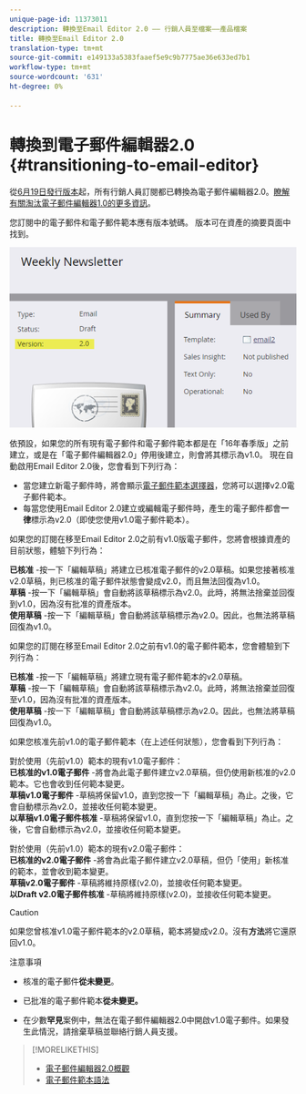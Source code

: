 ```yaml
---
unique-page-id: 11373011
description: 轉換至Email Editor 2.0 —— 行銷人員至檔案——產品檔案
title: 轉換至Email Editor 2.0
translation-type: tm+mt
source-git-commit: e149133a5383faaef5e9c9b7775ae36e633ed7b1
workflow-type: tm+mt
source-wordcount: '631'
ht-degree: 0%

---
```



# 轉換到電子郵件編輯器2.0 {#transitioning-to-email-editor}

從[6月19日發行版本](../../../../release-notes/2016/release-notes-spring-16.md)起，所有行銷人員訂閱都已轉換為電子郵件編輯器2.0。[瞭解有關淘汰電子郵件編輯器1.0的更多資訊](https://nation.marketo.com/docs/DOC-7038)。

您訂閱中的電子郵件和電子郵件範本應有版本號碼。 版本可在資產的摘要頁面中找到。

![](assets/five-5.png)

依預設，如果您的所有現有電子郵件和電子郵件範本都是在「16年春季版」之前建立，或是在「電子郵件編輯器2.0」停用後建立，則會將其標示為v1.0。 現在自動啟用Email Editor 2.0後，您會看到下列行為：

* 當您建立新電子郵件時，將會顯示[電子郵件範本選擇器](email-template-picker-overview.md)，您將可以選擇v2.0電子郵件範本。
* 每當您使用Email Editor 2.0建立或編輯電子郵件時，產生的電子郵件都會&#x200B;**一律**&#x200B;標示為v2.0（即使您使用v1.0電子郵件範本）。

如果您的訂閱在移至Email Editor 2.0之前有v1.0版電子郵件，您將會根據資產的目前狀態，體驗下列行為：

**已核准** -按一下「編輯草稿」將建立已核准電子郵件的v2.0草稿。如果您接著核准v2.0草稿，則已核准的電子郵件狀態會變成v2.0，而且無法回復為v1.0。\
**草稿** -按一下「編輯草稿」會自動將該草稿標示為v2.0。此時，將無法捨棄並回復到v1.0，因為沒有批准的資產版本。\
**使用草稿** -按一下「編輯草稿」會自動將該草稿標示為v2.0。因此，也無法將草稿回復為v1.0。

如果您的訂閱在移至Email Editor 2.0之前有v1.0的電子郵件範本，您會體驗到下列行為：

**已核准** -按一下「編輯草稿」將建立現有電子郵件範本的v2.0草稿。\
**草稿** -按一下「編輯草稿」會自動將該草稿標示為v2.0。此時，將無法捨棄並回復至v1.0，因為沒有批准的資產版本。\
**使用草稿** -按一下「編輯草稿」會自動將該草稿標示為v2.0。因此，也無法將草稿回復為v1.0。

如果您核准先前v1.0的電子郵件範本（在上述任何狀態），您會看到下列行為：

對於使用（先前v1.0）範本的現有v1.0電子郵件：\
**已核准的v1.0電子郵件** -將會為此電子郵件建立v2.0草稿，但仍使用新核准的v2.0範本。它也會收到任何範本變更。\
**草稿v1.0電子郵件** -草稿將保留v1.0，直到您按一下「編輯草稿」為止。之後，它會自動標示為v2.0，並接收任何範本變更。\
**以草稿v1.0電子郵件核准** -草稿將保留v1.0，直到您按一下「編輯草稿」為止。之後，它會自動標示為v2.0，並接收任何範本變更。

對於使用（先前v1.0）範本的現有v2.0電子郵件：\
**已核准的v2.0電子郵件** -將會為此電子郵件建立v2.0草稿，但仍「使用」新核准的範本，並會收到範本變更。\
**草稿v2.0電子郵件** -草稿將維持原樣(v2.0)，並接收任何範本變更。\
**以Draft v2.0電子郵件核准** -草稿將維持原樣(v2.0)，並接收任何範本變更。

>[!CAUTION]
>
>如果您曾核准v1.0電子郵件範本的v2.0草稿，範本將變成v2.0。沒有&#x200B;**方法**&#x200B;將它還原回v1.0。

注意事項

* 核准的電子郵件&#x200B;**從未變更**。

* 已批准的電子郵件範本&#x200B;**從未變更。**

* 在少數&#x200B;**罕見**&#x200B;案例中，無法在電子郵件編輯器2.0中開啟v1.0電子郵件。如果發生此情況，請捨棄草稿並聯絡行銷人員支援。

>[!MORELIKETHIS]
>
>* [電子郵件編輯器2.0概觀](email-editor-v2-0-overview.md)
>* [電子郵件範本語法](email-template-syntax.md)

>



